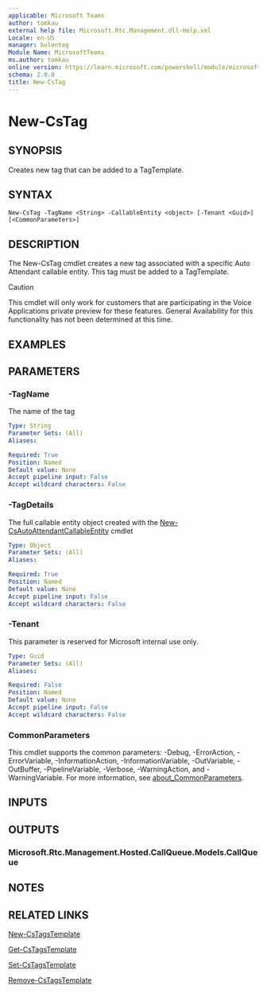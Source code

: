```yaml
---
applicable: Microsoft Teams
author: tomkau
external help file: Microsoft.Rtc.Management.dll-Help.xml
Locale: en-US
manager: bulenteg
Module Name: MicrosoftTeams
ms.author: tomkau
online version: https://learn.microsoft.com/powershell/module/microsoftteams/new-cstag
schema: 2.0.0
title: New-CsTag
---
```


# New-CsTag

## SYNOPSIS
Creates new tag that can be added to a TagTemplate.

## SYNTAX

```
New-CsTag -TagName <String> -CallableEntity <object> [-Tenant <Guid>] [<CommonParameters>]
```

## DESCRIPTION
The New-CsTag cmdlet creates a new tag associated with a specific Auto Attendant callable entity. This tag must be added to a TagTemplate.

> [!CAUTION]
> This cmdlet will only work for customers that are participating in the Voice Applications private preview for these features. General Availability for this functionality has not been determined at this time.

## EXAMPLES



## PARAMETERS

### -TagName
The name of the tag

```yaml
Type: String
Parameter Sets: (All)
Aliases:

Required: True
Position: Named
Default value: None
Accept pipeline input: False
Accept wildcard characters: False
```

### -TagDetails
The full callable entity object created with the [New-CsAutoAttendantCallableEntity](new-csautoattendantcallableentity.md) cmdlet

```yaml
Type: Object
Parameter Sets: (All)
Aliases:

Required: True
Position: Named
Default value: None
Accept pipeline input: False
Accept wildcard characters: False
```

### -Tenant
This parameter is reserved for Microsoft internal use only.

```yaml
Type: Guid
Parameter Sets: (All)
Aliases:

Required: False
Position: Named
Default value: None
Accept pipeline input: False
Accept wildcard characters: False
```

### CommonParameters
This cmdlet supports the common parameters: -Debug, -ErrorAction, -ErrorVariable, -InformationAction, -InformationVariable, -OutVariable, -OutBuffer, -PipelineVariable, -Verbose, -WarningAction, and -WarningVariable. For more information, see [about_CommonParameters](https://go.microsoft.com/fwlink/?LinkID=113216).

## INPUTS

## OUTPUTS

### Microsoft.Rtc.Management.Hosted.CallQueue.Models.CallQueue

## NOTES

## RELATED LINKS

[New-CsTagsTemplate](New-CsTagsTemplate.md)

[Get-CsTagsTemplate](Get-CsTagsTemplate.md)

[Set-CsTagsTemplate](Set-CsTagsTemplate.md)

[Remove-CsTagsTemplate](Remove-CsTagsTemplate.md)
